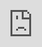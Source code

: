 ```yaml
---
title: Fusion 360 Install DXF Post Processor
date: 2023-06-14T12:54:31
lastmod: 2023-09-07T20:30:45
---
```


To get usable toolpaths for the laser cutter we need to install a post processor. Post processing calculates the size of the material and toolpaths. Then it converts this to g-code to be used by a machine. In our case, we want to export a DXF file so we can separate the cutting and etching into different layers. Therefore we will install a DXF post processor provided by Autodesk. This will allow you to export your laser cut tool paths from Fusion 360 as a DXF file that you can open and edit in Illustrator.

Follow the instructions in the video below to install the DXF Post Processor from Autodesk. This is the link to the [DXF Post Processor from Autodesk](https://cam.autodesk.com/hsmposts?p=dxf).

You can install it locally in Windows or Mac. [Local install instructions.](https://knowledge.autodesk.com/support/fusion-360/learn-explore/caas/sfdcarticles/sfdcarticles/How-to-add-a-Post-Processor-to-your-Personal-Posts-in-Fusion-360.html)

You can install it in the cloud as well, then you can use it anywhere. Make sure to enable cloud libraries first. [Cloud install instructions.](https://knowledge.autodesk.com/support/fusion-360/learn-explore/caas/sfdcarticles/sfdcarticles/How-to-install-a-cloud-post-in-Fusion-360.html)

There are video instructions below showing [how to install the DXF post processor](https://youtu.be/CBu6vl6Bqos).

<div class="video-grid">

<div class="video-card">

## Download and Install DXF Post Process for Fusion 360

<div class="iframe-16-9-container"><iframe class="youTubeIframe" style="position: absolute; top: 0; bottom: 0; left: 0; width: 100%; height: 100%; border: 0; z-index: 1;" src="https://www.youtube.com/embed/CBu6vl6Bqos?rel=0" width="560" height="315" frameborder="0" allowfullscreen="allowfullscreen"></iframe></div>
</div>

</div>
